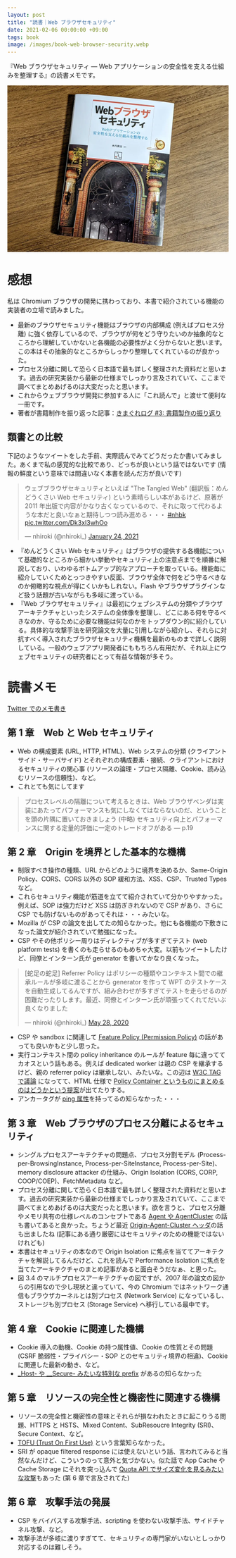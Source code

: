 ```yaml
---
layout: post
title: "読書｜Web ブラウザセキュリティ"
date: 2021-02-06 00:00:00 +09:00
tags: book
image: /images/book-web-browser-security.webp
---
```


『Web ブラウザセキュリティ ― Web アプリケーションの安全性を支える仕組みを整理する』の読書メモです。

![表紙](/images/book-web-browser-security.webp)

# 感想

私は Chromium ブラウザの開発に携わっており、本書で紹介されている機能の実装者の立場で読みました。

- 最新のブラウザセキュリティ機能はブラウザの内部構成 (例えばプロセス分離) に強く依存しているので、ブラウザが何をどう守りたいのか抽象的なところから理解していかないと各機能の必要性がよく分からないと思います。この本はその抽象的なところからしっかり整理してくれているのが良かった。
- プロセス分離に関して恐らく日本語で最も詳しく整理された資料だと思います。過去の研究実装から最新の仕様までしっかり言及されていて、ここまで調べてまとめあげるのは大変だったと思います。
- これからウェブブラウザ開発に参加する人に「これ読んで」と渡せて便利な一冊です。
- 著者が書籍制作を振り返った記事：[きまぐれログ #3: 書籍製作の振り返り](https://diary.shift-js.info/kimagure-03/)

## 類書との比較

下記のようなツイートをした手前、実際読んでみてどうだったか書いてみました。あくまで私の感覚的な比較であり、どっちが良いという話ではないです (情報の鮮度という意味では間違いなく本書を読んだ方が良いです)

<blockquote class="twitter-tweet" data-conversation="none" data-dnt="true"><p lang="ja" dir="ltr">ウェブブラウザセキュリティといえば &quot;The Tangled Web&quot; (翻訳版：めんどうくさい Web セキュリティ) という素晴らしい本があるけど、原著が 2011 年出版で内容がかなり古くなっているので、それに取って代わるような本だと良いなぁと期待しつつ読み進める・・・ <a href="https://twitter.com/hashtag/nhbk?src=hash&amp;ref_src=twsrc%5Etfw">#nhbk</a> <a href="https://t.co/Dk3xI3whOo">pic.twitter.com/Dk3xI3whOo</a></p>&mdash; nhiroki (@nhiroki_) <a href="https://twitter.com/nhiroki_/status/1353244517839773698?ref_src=twsrc%5Etfw">January 24, 2021</a></blockquote> <script async src="https://platform.twitter.com/widgets.js" charset="utf-8"></script>

- 『めんどうくさい Web セキュリティ』はブラウザの提供する各機能について基礎的なところから細かい挙動やセキュリティ上の注意点までを順番に解説しており、いわゆるボトムアップ的なアプローチを取っている。機能毎に紹介していくためとっつきやすい反面、ブラウザ全体で何をどう守るべきなのか俯瞰的な視点が得にくいかもしれない。Flash やブラウザプラグインなど扱う話題が古いながらも多岐に渡っている。
- 『Web ブラウザセキュリティ』は最初にウェブシステムの分類やブラウザアーキテクチャといったシステムの全体像を整理し、どこにある何を守るべきなのか、守るために必要な機能は何なのかをトップダウン的に紹介している。具体的な攻撃手法を研究論文を大量に引用しながら紹介し、それらに対抗すべく導入されたブラウザセキュリティ機構を最新のものまで詳しく説明している。一般のウェブアプリ開発者にももちろん有用だが、それ以上にウェブセキュリティの研究者にとって有益な情報が多そう。

# 読書メモ

[Twitter でのメモ書き](https://twitter.com/nhiroki_/status/1353010223334584321)

## 第 1 章　Web と Web セキュリティ

- Web の構成要素 (URL, HTTP, HTML)、Web システムの分類 (クライアントサイド・サーバサイド) とそれぞれの構成要素・接続、クライアントにおけるセキュリティの関心事 (リソースの論理・プロセス隔離、Cookie、読み込むリソースの信頼性)、など。
- これとても気にしてます

> プロセスレベルの隔離について考えるときは、Web ブラウザベンダは実装にあたってパフォーマンスも気にしなくてはならないのだ、ということを頭の片隅に置いておきましょう (中略) セキュリティ向上とパフォーマンスに関する定量的評価に一定のトレードオフがある ― p.19

## 第 2 章　Origin を境界とした基本的な機構

- 制限すべき操作の種類、URL からどのように境界を決めるか、Same-Origin Policy、CORS、CORS 以外の SOP 緩和方法、XSS、CSP、Trusted Types など。
- これらセキュリティ機能が筋道を立てて紹介されていて分かりやすかった。例えば、SOP は強力だけど XSS は防ぎきれないので CSP があり、さらに CSP でも防げないものがあってそれは・・・みたいな。
- Mozilla が CSP の論文を出してたの知らなかった。他にも各機能の下敷きになった論文が紹介されていて勉強になった。
- CSP やその他ポリシー周りはディレクティブが多すぎてテスト (web platform tests) を書くのも走らせるのもめちゃ大変。以前もツイートしたけど、同僚とインターン氏が generator を書いてかなり良くなった。

<blockquote class="twitter-tweet" data-conversation="none" data-dnt="true"><p lang="ja" dir="ltr">[蛇足の蛇足] Referrer Policy はポリシーの種類やコンテキスト間での継承ルールが多岐に渡ることから generator を作って WPT のテストケースを自動生成してるんですが、組み合わせが多すぎてテストを走らせるのが困難だったりします。最近、同僚とインターン氏が頑張ってくれてだいぶ良くなりました</p>&mdash; nhiroki (@nhiroki_) <a href="https://twitter.com/nhiroki_/status/1266042945368514560?ref_src=twsrc%5Etfw">May 28, 2020</a></blockquote> <script async src="https://platform.twitter.com/widgets.js" charset="utf-8"></script>

- CSP や sandbox に関連して [Feature Policy (Permission Policy)](https://w3c.github.io/webappsec-permissions-policy/) の話があっても良いかもと少し思った。
- 実行コンテキスト間の policy inheritance のルールが feature 毎に違っててカオスという話もある。例えば dedicated worker は親の CSP を継承するけど、親の referrer policy は継承しない、みたいな。この辺は [W3C TAG で議論](https://github.com/w3ctag/design-principles/issues/111) になってて、HTML 仕様で [Policy Container というものにまとめるのはどうかという提案](https://github.com/whatwg/html/issues/4926)が出てたりする。
- アンカータグが [ping 属性](https://html.spec.whatwg.org/multipage/links.html#ping)を持ってるの知らなかった・・・

## 第 3 章　Web ブラウザのプロセス分離によるセキュリティ

- シングルプロセスアーキテクチャの問題点、プロセス分割モデル (Process-per-BrowsingInstance, Process-per-SiteInstance, Process-per-Site)、memory disclosure attacker の仕組み、Origin Isolation (CORS, CORP, COOP/COEP)、FetchMetadata など。
- プロセス分離に関して恐らく日本語で最も詳しく整理された資料だと思います。過去の研究実装から最新の仕様までしっかり言及されていて、ここまで調べてまとめあげるのは大変だったと思います。欲を言うと、プロセス分離やメモリ共有の仕様レベルのコンセプトである [Agent や AgentCluster](https://nhiroki.jp/2017/12/10/javascript-parallel-processing#4-%E5%85%B1%E6%9C%89%E3%83%A1%E3%83%A2%E3%83%AA%E3%83%A2%E3%83%87%E3%83%AB) の話も書いてあると良かった。ちょうど最近 [Origin-Agent-Cluster ヘッダ](https://web.dev/origin-agent-cluster/)の話も出ましたね (記事にある通り厳密にはセキュリティのための機能ではないけれども)
- 本書はセキュリティの本なので Origin Isolation に焦点を当ててアーキテクチャを解説してるんだけど、これを読んで Performance Isolation に焦点を当てたアーキテクチャのまとめ記事があると面白そうだなぁ、と思った。
- 図 3.4 のマルチプロセスアーキテクチャの図ですが、2007 年の論文の図からの引用なので少し現状と違っていて、今の Chromium ではネットワーク通信もブラウザカーネルとは別プロセス (Network Service) になっているし、ストレージも別プロセス (Storage Service) へ移行している最中です。

## 第 4 章　Cookie に関連した機構

- Cookie 導入の動機、Cookie の持つ属性値、Cookie の性質とその問題 (CSRF 脆弱性・プライバシー・SOP とのセキュリティ境界の相違)、Cookie に関連した最新の動き、など。
- [_Host- や __Secure- みたいな特別な prefix](https://tools.ietf.org/html/draft-ietf-httpbis-rfc6265bis-03#section-4.1.3) があるの知らなかった

## 第 5 章　リソースの完全性と機密性に関連する機構

- リソースの完全性と機密性の意味とそれらが損なわれたときに起こりうる問題、HTTPS と HSTS、Mixed Content、SubResoucre Integrity (SRI)、Secure Context、など。
- [TOFU (Trust On First Use)](https://en.wikipedia.org/wiki/Trust_on_first_use) という言葉知らなかった。
- SRI が opaque filtered response には使えないという話、言われてみると当然なんだけど、こういうのって意外と気づかない。似た話で App Cache や Cache Storage にそれを突っ込んで [Quota API でサイズ変化を見るみたいな攻撃](https://chromestatus.com/feature/5400170344742912)もあった (第 6 章で言及されてた)

## 第 6 章　攻撃手法の発展

- CSP をバイパスする攻撃手法、scripting を使わない攻撃手法、サイドチャネル攻撃、など。
- 攻撃手法が多岐に渡りすぎてて、セキュリティの専門家がいないとしっかり対応するのは難しそう。